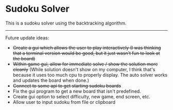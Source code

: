 # Sudoku Solver 

This is a sudoku solver using the backtracking algorithm.

___

Future update ideas:
* ~~Create a gui which allows the user to play interactively (I was thinking that a terminal version would be good, but it just wasn't fun to look at the board)~~
* ~~Within game gui, allow for immediate solve / show the solution more cleanly~~ (While solution doesn't show on my computer, I think that's because it uses too much cpu to properly display. The auto solver works and updates the board when done.)
* ~~Connect to some api to get starting sudoku boards~~
* Fix the gui program to get a new board that isn't predefined.
* Create gui option to select difficulty, new game, end screen,  etc.
* Allow user to input sudoku from file or clipboard
